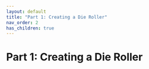 ```yaml
---
layout: default
title: "Part 1: Creating a Die Roller"
nav_order: 2
has_children: true
---
```


# Part 1: Creating a Die Roller